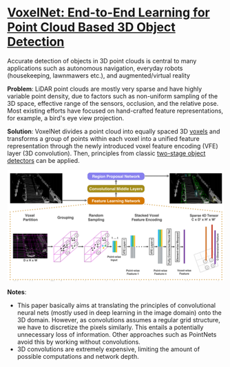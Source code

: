 # [VoxelNet: End-to-End Learning for Point Cloud Based 3D Object Detection](https://arxiv.org/pdf/1711.06396.pdf)

Accurate detection of objects in 3D point clouds is central to many applications such as autonomous navigation, everyday robots (housekeeping, lawnmawers etc.), and augmented/virtual reality

**Problem**: LiDAR point clouds are mostly very sparse and have highly variable point density, due to factors such as non-uniform sampling of the 3D space, effective range of the sensors, occlusion, and the relative pose. Most existing efforts have focused on hand-crafted feature representations, for example, a bird's eye view projection.

**Solution**: VoxelNet divides a point cloud into equally spaced 3D [voxels](https://en.wikipedia.org/wiki/Voxel) and transforms a group of points within each voxel into a unified feature representation through the newly introduced voxel feature encoding (VFE) layer (3D convolution). Then, principles from classic [two-stage object detectors](https://lilianweng.github.io/lil-log/2017/12/31/object-recognition-for-dummies-part-3.html) can be applied.

![HTC](../images/voxelnet_architecture.png?raw=true "General flow of data in the VoxelNet architecture.")


**Notes**:
* This paper basically aims at translating the principles of convolutional neural nets (mostly used in deep learning in the image domain) onto the 3D domain. However, as convolutions assumes a regular grid structure, we have to discretize the pixels similarly. This entails a potentially unnecessary loss of information. Other approaches such as PointNets avoid this by working without convolutions.
* 3D convolutions are extremely expensive, limiting the amount of possible computations and network depth.

